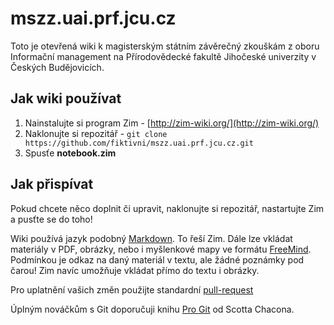 
mszz.uai.prf.jcu.cz
===================

Toto je otevřená wiki k magisterským státním závěrečný zkouškám z oboru Informační management na Přírodovědecké fakultě Jihočeské univerzity v Českých Budějovicích.

Jak wiki používat
-----------------

  1. Nainstalujte si program Zim - [http://zim-wiki.org/](http://zim-wiki.org/)
  2. Naklonujte si repozitář - `git clone https://github.com/fiktivni/mszz.uai.prf.jcu.cz.git`
  3. Spusťe **notebook.zim**

Jak přispívat
-------------

Pokud chcete něco doplnit či upravit, naklonujte si repozitář, nastartujte Zim a pusťte se do toho!

Wiki používá jazyk podobný [Markdown](https://en.wikipedia.org/wiki/Markdown). To řeší Zim. Dále lze vkládat materiály v PDF, obrázky, nebo i myšlenkové mapy ve formátu [FreeMind](https://en.wikipedia.org/wiki/FreeMind). Podmínkou je odkaz na daný materiál v textu, ale žádné poznámky pod čarou! Zim navíc umožňuje vkládat přímo do textu i obrázky.

Pro uplatnění vašich změn použijte standardní [pull-request](https://help.github.com/articles/using-pull-requests/)

Úplným nováčkům s Git doporučuji knihu [Pro Git](http://knihy.nic.cz/files/nic/edice/scott_chacon_pro_git.pdf) od Scotta Chacona.
